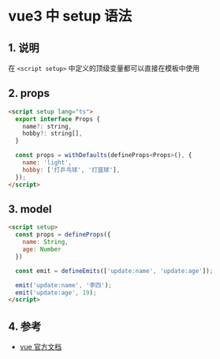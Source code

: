 # vue3 中 setup 语法

## 1. 说明

在 `<script setup>` 中定义的顶级变量都可以直接在模板中使用

## 2. props

```html
<script setup lang="ts">
  export interface Props {
    name?: string,
    hobby?: string[],
  }

  const props = withDefaults(defineProps<Props>(), {
    name: 'light',
    hobby: ['打乒乓球', '打篮球'],
  });
</script>
```

## 3. model

```html
<script setup>
  const props = defineProps({
    name: String,
    age: Number
  })

  const emit = defineEmits(['update:name', 'update:age']);

  emit('update:name', '李四');
  emit('update:age', 19);
</script>
```

## 4. 参考

* [vue 官方文档](https://cn.vuejs.org/guide/quick-start.html)
